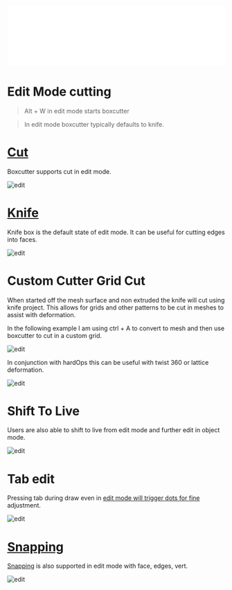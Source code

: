 ![header](img/banner.gif)

# Edit Mode cutting

> Alt + W in edit mode starts boxcutter

> In edit mode boxcutter typically defaults to knife.

# [Cut](mode_red.md)

Boxcutter supports cut in edit mode.

![edit](img/editmode/e1.gif)

# [Knife](mode_blue.md)

Knife box is the default state of edit mode. It can be useful for cutting edges into faces.

![edit](img/editmode/ed4.gif)

# Custom Cutter Grid Cut

When started off the mesh surface and non extruded the knife will cut using knife project. This allows for grids and other patterns to be cut in meshes to assist with deformation.

In the following example I am using ctrl + A to convert to mesh and then use boxcutter to cut in a custom grid.

![edit](img/editmode/ed5.gif)

In conjunction with hardOps this can be useful with twist 360 or lattice deformation.

![edit](img/editmode/ed6.gif)

# Shift To Live

Users are also able to shift to live from edit mode and further edit in object mode.

![edit](img/editmode/ed1.gif)

# Tab edit

Pressing tab during draw even in [edit mode will trigger dots for fine](dots.md) adjustment.

![edit](img/editmode/ed2.gif)

# [Snapping](snapping.md)

[Snapping](snapping.md) is also supported in edit mode with face, edges, vert.

![edit](img/editmode/ed3.gif)
